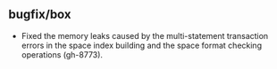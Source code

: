 ## bugfix/box

* Fixed the memory leaks caused by the multi-statement transaction errors in the
  space index building and the space format checking operations (gh-8773).
